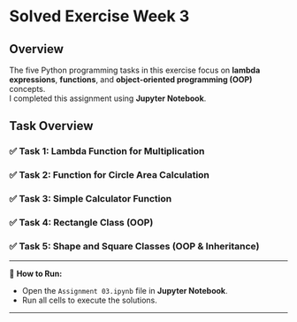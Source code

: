 # Solved Exercise Week 3

## Overview
The five Python programming tasks in this exercise focus on **lambda expressions**, **functions**, and **object-oriented programming (OOP)** concepts.  
I completed this assignment using **Jupyter Notebook**.

## Task Overview

### **✅ Task 1: Lambda Function for Multiplication**

### **✅ Task 2: Function for Circle Area Calculation**

### **✅ Task 3: Simple Calculator Function**

### **✅ Task 4: Rectangle Class (OOP)**

### **✅ Task 5: Shape and Square Classes (OOP & Inheritance)**

---

🔗 **How to Run:**  
- Open the `Assignment 03.ipynb` file in **Jupyter Notebook**.  
- Run all cells to execute the solutions.  

---

